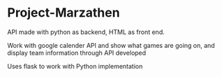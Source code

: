 # Project-Marzathen

API made with python as backend, HTML as front end.

Work with google calender API and show what games are going on, and display team information through API developed 


Uses flask to work with Python implementation 
